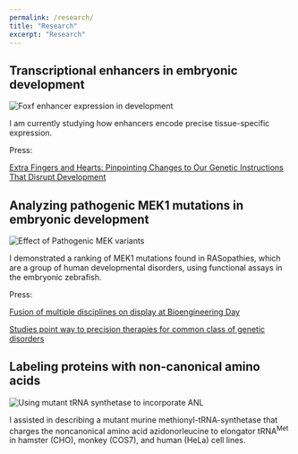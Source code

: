 ```yaml
---
permalink: /research/
title: "Research"
excerpt: "Research"
---
```


## Transcriptional enhancers in embryonic development
![Foxf enhancer expression in development](https://grantonjindal.github.io/images/Foxf2.PNG)

I am currently studying how enhancers encode precise tissue-specific expression.

Press: 

[Extra Fingers and Hearts: Pinpointing Changes to Our Genetic Instructions That Disrupt Development](https://today.ucsd.edu/story/extra-fingers-and-hearts-pinpointing-changes-to-our-genetic-instructions-that-disrupt-development)

## Analyzing pathogenic MEK1 mutations in embryonic development
![Effect of Pathogenic MEK variants](https://grantonjindal.github.io/images/AoverB.PNG)


I demonstrated a ranking of MEK1 mutations found in RASopathies, which are a group of human developmental disorders, using functional assays in the embryonic zebrafish.

Press: 

[Fusion of multiple disciplines on display at Bioengineering Day](https://engineering.princeton.edu/news/2015/12/16/fusion-multiple-disciplines-display-bioengineering-day)

[ Studies point way to precision therapies for common class of genetic disorders](https://www.princeton.edu/news/2017/02/06/studies-point-way-precision-therapies-common-class-genetic-disorders)

## Labeling proteins with non-canonical amino acids
![Using mutant tRNA synthetase to incorporate ANL](https://grantonjindal.github.io/images/MetANL.gif)


I assisted in describing a mutant murine methionyl-tRNA-synthetase that charges the noncanonical amino acid azidonorleucine to elongator tRNA<sup>Met</sup> in hamster (CHO), monkey (COS7), and human (HeLa) cell lines.
